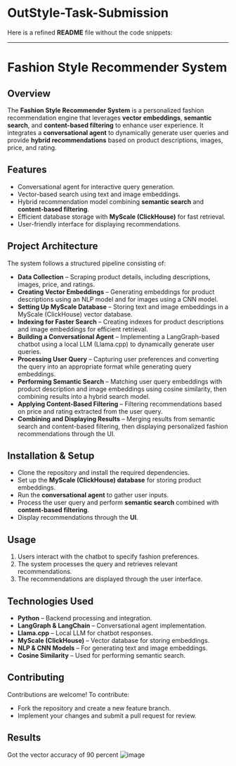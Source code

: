 # OutStyle-Task-Submission
Here is a refined **README** file without the code snippets:  

---

# **Fashion Style Recommender System**  

## **Overview**  
The **Fashion Style Recommender System** is a personalized fashion recommendation engine that leverages **vector embeddings**, **semantic search**, and **content-based filtering** to enhance user experience. It integrates a **conversational agent** to dynamically generate user queries and provide **hybrid recommendations** based on product descriptions, images, price, and rating.  

## **Features**  
- Conversational agent for interactive query generation.  
- Vector-based search using text and image embeddings.  
- Hybrid recommendation model combining **semantic search** and **content-based filtering**.  
- Efficient database storage with **MyScale (ClickHouse)** for fast retrieval.  
- User-friendly interface for displaying recommendations.  

## **Project Architecture**  
The system follows a structured pipeline consisting of:  

- **Data Collection** – Scraping product details, including descriptions, images, price, and ratings.  
- **Creating Vector Embeddings** – Generating embeddings for product descriptions using an NLP model and for images using a CNN model.  
- **Setting Up MyScale Database** – Storing text and image embeddings in a MyScale (ClickHouse) vector database.  
- **Indexing for Faster Search** – Creating indexes for product descriptions and image embeddings for efficient retrieval.  
- **Building a Conversational Agent** – Implementing a LangGraph-based chatbot using a local LLM (Llama.cpp) to dynamically generate user queries.  
- **Processing User Query** – Capturing user preferences and converting the query into an appropriate format while generating query embeddings.  
- **Performing Semantic Search** – Matching user query embeddings with product description and image embeddings using cosine similarity, then combining results into a hybrid search model.  
- **Applying Content-Based Filtering** – Filtering recommendations based on price and rating extracted from the user query.  
- **Combining and Displaying Results** – Merging results from semantic search and content-based filtering, then displaying personalized fashion recommendations through the UI.  

## **Installation & Setup**  
- Clone the repository and install the required dependencies.  
- Set up the **MyScale (ClickHouse) database** for storing product embeddings.  
- Run the **conversational agent** to gather user inputs.  
- Process the user query and perform **semantic search** combined with **content-based filtering**.  
- Display recommendations through the **UI**.  

## **Usage**  
1. Users interact with the chatbot to specify fashion preferences.  
2. The system processes the query and retrieves relevant recommendations.  
3. The recommendations are displayed through the user interface.  

## **Technologies Used**  
- **Python** – Backend processing and integration.  
- **LangGraph & LangChain** – Conversational agent implementation.  
- **Llama.cpp** – Local LLM for chatbot responses.  
- **MyScale (ClickHouse)** – Vector database for storing embeddings.  
- **NLP & CNN Models** – For generating text and image embeddings.  
- **Cosine Similarity** – Used for performing semantic search.  

## **Contributing**  
Contributions are welcome! To contribute:  
- Fork the repository and create a new feature branch.  
- Implement your changes and submit a pull request for review.  
## Results
Got the vector accuracy of 90 percent
![image](https://github.com/user-attachments/assets/685c9928-6c65-44e1-97bd-b2f262dacd44)

